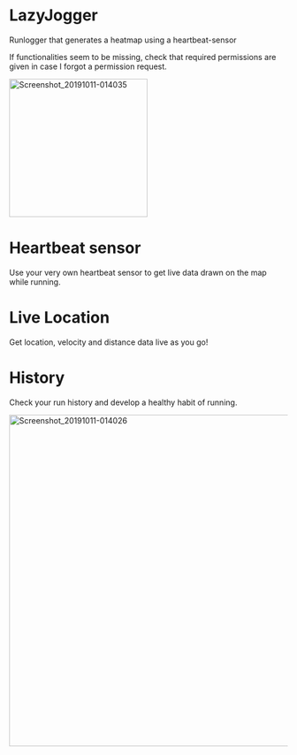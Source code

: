 # LazyJogger
Runlogger that generates a heatmap using a heartbeat-sensor

If functionalities seem to be missing, check that required permissions are given in case I forgot a permission request.

<img src="https://user-images.githubusercontent.com/32449867/66611849-6f9c1f80-ebc8-11e9-903b-5dafeb6cb8eb.jpg" height="600" alt="Screenshot_20191011-014035" style="height:250;">

# Heartbeat sensor
Use your very own heartbeat sensor to get live data drawn on the map while running.

# Live Location
Get location, velocity and distance data live as you go!

# History
Check your run history and develop a healthy habit of running.

<img src="https://user-images.githubusercontent.com/32449867/66611814-53987e00-ebc8-11e9-9dc7-40c4bc01cef2.jpg" height="600" alt="Screenshot_20191011-014026" style="max-width:100%;">
